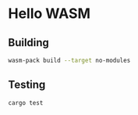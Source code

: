 # Hello WASM

## Building

```bash
wasm-pack build --target no-modules
```

## Testing

```bash
cargo test
```